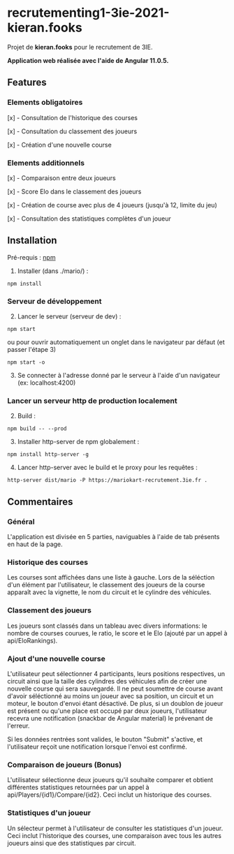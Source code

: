 # recrutementing1-3ie-2021-kieran.fooks

Projet de **kieran.fooks** pour le recrutement de 3IE.

**Application web réalisée avec l'aide de Angular 11.0.5.**

## Features
### Elements obligatoires
[x] - Consultation de l'historique des courses

[x] - Consultation du classement des joueurs

[x] - Création d'une nouvelle course

### Elements additionnels
[x] - Comparaison entre deux joueurs

[x] - Score Elo dans le classement des joueurs

[x] - Création de course avec plus de 4 joueurs (jusqu'à 12, limite du jeu)

[x] - Consultation des statistiques complètes d'un joueur

## Installation

Pré-requis : [npm](https://www.npmjs.com/get-npm)

1. Installer (dans ./mario/) :
```
npm install
```

### Serveur de développement 
2. Lancer le serveur (serveur de dev) :
```
npm start
```
  ou pour ouvrir automatiquement un onglet dans le navigateur par défaut (et passer l'étape 3)
```
npm start -o
```

3. Se connecter à l'adresse donné par le serveur à l'aide d'un navigateur (ex: localhost:4200)

### Lancer un serveur http de production localement

2. Build :
```
npm build -- --prod
```

3. Installer http-server de npm globalement :
```
npm install http-server -g
```

4. Lancer http-server avec le build et le proxy pour les requêtes :
```
http-server dist/mario -P https://mariokart-recrutement.3ie.fr .
```

## Commentaires
### Général
L'application est divisée en 5 parties, naviguables à l'aide de tab présents en haut de la page.

### Historique des courses
Les courses sont affichées dans une liste à gauche. Lors de la séléction d'un élément par l'utilisateur, le classement des joueurs de la course apparaît avec la vignette, le nom du circuit et le cylindre des véhicules.

### Classement des joueurs
Les joueurs sont classés dans un tableau avec divers informations: le nombre de courses courues, le ratio, le score et le Elo (ajouté par un appel à api/EloRankings).

### Ajout d'une nouvelle course
L'utilisateur peut sélectionner 4 participants, leurs positions respectives, un circuit ainsi que la taille des cylindres des véhicules afin de créer une nouvelle course qui sera sauvegardé. Il ne peut soumettre de course avant d'avoir séléctionné au moins un joueur avec sa position, un circuit et un moteur, le bouton d'envoi étant désactivé. De plus, si un doublon de joueur est présent ou qu'une place est occupé par deux joueurs, l'utilisateur recevra une notification (snackbar de Angular material) le prévenant de l'erreur.

Si les données rentrées sont valides, le bouton "Submit" s'active, et l'utilisateur reçoit une notification lorsque l'envoi est confirmé. 

### Comparaison de joueurs (Bonus)
L'utilisateur sélectionne deux joueurs qu'il souhaite comparer et obtient différentes statistiques retournées par un appel à api/Players/{id1}/Compare/{id2}. Ceci inclut un historique des courses.

### Statistiques d'un joueur
Un sélecteur permet à l'utilisateur de consulter les statistiques d'un joueur. Ceci inclut l'historique des courses, une comparaison avec tous les autres joueurs ainsi que des statistiques par circuit.
